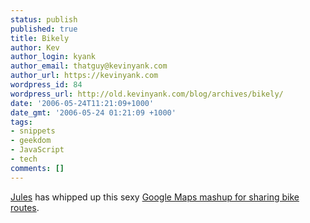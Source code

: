 ```yaml
---
status: publish
published: true
title: Bikely
author: Kev
author_login: kyank
author_email: thatguy@kevinyank.com
author_url: https://kevinyank.com
wordpress_id: 84
wordpress_url: http://old.kevinyank.com/blog/archives/bikely/
date: '2006-05-24T11:21:09+1000'
date_gmt: '2006-05-24 01:21:09 +1000'
tags:
- snippets
- geekdom
- JavaScript
- tech
comments: []
---
```

<p><a href="http://jules.com.au/blog/">Jules</a> has whipped up this sexy <a href="http://www.bikely.com/">Google Maps mashup for sharing bike routes</a>.</p>
